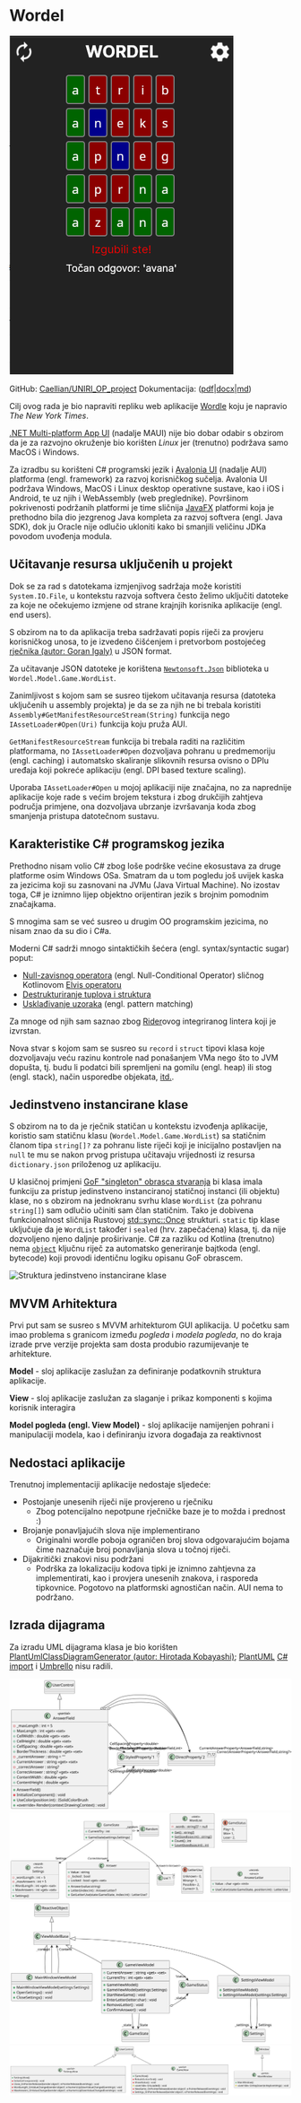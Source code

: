 # Wordel

![Prikaz aplikacije](img/preview.png)

GitHub: [Caellian/UNIRI_OP_project](https://github.com/Caellian/UNIRI_OP_project)
Dokumentacija: ([pdf](https://github.com/Caellian/UNIRI_OP_project/raw/main/tin_svagelj.pdf)|[docx](https://github.com/Caellian/UNIRI_OP_project/raw/main/tin_svagelj.docx)|[md](https://github.com/Caellian/UNIRI_OP_project/raw/main/README.md))

Cilj ovog rada je bio napraviti repliku web aplikacije [Wordle](https://www.nytimes.com/games/wordle/index.html) koju je napravio *The New York Times*.

[.NET Multi-platform App UI](https://dotnet.microsoft.com/en-us/apps/maui) (nadalje MAUI) nije bio dobar odabir s obzirom da je za razvojno okruženje bio korišten _Linux_ jer (trenutno) podržava samo MacOS i Windows.

Za izradbu su korišteni C# programski jezik i [Avalonia UI](https://avaloniaui.net/) (nadalje AUI) platforma (engl. framework) za razvoj korisničkog sučelja.
Avalonia UI podržava Windows, MacOS i Linux desktop operativne sustave, kao i iOS i Android, te uz njih i WebAssembly (web preglednike). Površinom pokrivenosti podržanih platformi je time sličnija [JavaFX](https://openjfx.io/) platformi koja je prethodno bila dio jezgrenog Java kompleta za razvoj softvera (engl. Java SDK), dok ju Oracle nije odlučio ukloniti kako bi smanjili veličinu JDKa povodom uvođenja modula.

## Učitavanje resursa uključenih u projekt

Dok se za rad s datotekama izmjenjivog sadržaja može koristiti `System.IO.File`, u kontekstu razvoja softvera često želimo uključiti datoteke za koje ne očekujemo izmjene od strane krajnjih korisnika aplikacije (engl. end users).

S obzirom na to da aplikacija treba sadržavati popis riječi za provjeru korisničkog unosa, to je izvedeno čišćenjem i pretvorbom postojećeg [rječnika (autor: Goran Igaly)](https://github.com/gigaly/rjecnik-hrvatskih-jezika) u JSON format.

Za učitavanje JSON datoteke je korištena [`Newtonsoft.Json`](https://www.newtonsoft.com/json) biblioteka u `Wordel.Model.Game.WordList`.

Zanimljivost s kojom sam se susreo tijekom učitavanja resursa (datoteka uključenih u assembly projekta) je da se za njih ne bi trebala koristiti `Assembly#GetManifestResourceStream(String)` funkcija nego `IAssetLoader#Open(Uri)` funkcija koju pruža AUI.

`GetManifestResourceStream` funkcija bi trebala raditi na različitim platformama, no `IAssetLoader#Open` dozvoljava pohranu u predmemoriju (engl. caching) i automatsko skaliranje slikovnih resursa ovisno o DPIu uređaja koji pokreće aplikaciju (engl. DPI based texture scaling).

Uporaba `IAssetLoader#Open` u mojoj aplikaciji nije značajna, no za naprednije aplikacije koje rade s većim brojem tekstura i zbog drukčijih zahtjeva područja primjene, ona dozvoljava ubrzanje izvršavanja koda zbog smanjenja pristupa datotečnom sustavu.

## Karakteristike C# programskog jezika

Prethodno nisam volio C# zbog loše podrške većine ekosustava za druge platforme osim Windows OSa. Smatram da u tom pogledu još uvijek kaska za jezicima koji su zasnovani na JVMu (Java Virtual Machine).
No izostav toga, C# je iznimno lijep objektno orijentiran jezik s brojnim pomodnim značajkama.

S mnogima sam se već susreo u drugim OO programskim jezicima, no nisam znao da su dio i C#a.

Moderni C# sadrži mnogo sintaktičkih šećera (engl. syntax/syntactic sugar) poput:
- [Null-zavisnog operatora](https://csharp.christiannagel.com/2016/06/17/nullconditionaloperator/) (engl. Null-Conditional Operator) sličnog Kotlinovom [Elvis operatoru](https://kotlin-quick-reference.com/156-R-elvis-operator.html)
- [Destrukturiranje tuplova i struktura](https://learn.microsoft.com/en-us/dotnet/csharp/fundamentals/functional/deconstruct)
- [Usklađivanje uzoraka](https://learn.microsoft.com/en-us/dotnet/csharp/fundamentals/functional/pattern-matching) (engl. pattern matching)

Za mnoge od njih sam saznao zbog [Rider](https://www.jetbrains.com/rider/)ovog integriranog lintera koji je izvrstan.

Nova stvar s kojom sam se susreo su `record` i `struct` tipovi klasa koje dozvoljavaju veću razinu kontrole nad ponašanjem VMa nego što to JVM dopušta, tj. budu li podatci bili spremljeni na gomilu (engl. heap) ili stog (engl. stack), način usporedbe objekata, [itd.](https://stackoverflow.com/questions/64816714/when-to-use-record-vs-class-vs-struct).

## Jedinstveno instancirane klase

S obzirom na to da je rječnik statičan u kontekstu izvođenja aplikacije, koristio sam statičnu klasu (`Wordel.Model.Game.WordList`) sa statičnim članom tipa `string[]?` za pohranu liste riječi koji je inicijalno postavljen na `null` te mu se nakon prvog pristupa učitavaju vrijednosti iz resursa `dictionary.json` priloženog uz aplikaciju.

U klasičnoj primjeni [GoF "singleton" obrasca stvaranja](https://refactoring.guru/design-patterns/singleton) bi klasa imala funkciju za pristup jedinstveno instanciranoj statičnoj instanci (ili objektu) klase, no s obzirom na jednokranu svrhu klase `WordList` (za pohranu `string[]`) sam odlučio učiniti sam član statičnim. Tako je dobivena funkcionalnost sličnija Rustovoj [std::sync::Once](https://doc.rust-lang.org/std/sync/struct.Once.html) strukturi.
`static` tip klase uključuje da je `WordList` također i `sealed` (hrv. zapečaćena) klasa, tj. da nije dozvoljeno njeno daljnje proširivanje.
C# za razliku od Kotlina (trenutno) nema [`object`](https://kotlinlang.org/docs/object-declarations.html#object-declarations-overview) ključnu riječ za automatsko generiranje bajtkoda (engl. bytecode) koji provodi identičnu logiku opisanu GoF obrascem.

![Struktura jedinstveno instancirane klase](https://refactoring.guru/images/patterns/diagrams/singleton/structure-en.png)

## MVVM Arhitektura

Prvi put sam se susreo s MVVM arhitekturom GUI aplikacija. U početku sam imao problema s granicom između *pogleda* i *modela pogleda*, no do kraja izrade prve verzije projekta sam dosta produbio razumijevanje te arhitekture.

**Model** - sloj aplikacije zaslužan za definiranje podatkovnih struktura aplikacije.

**View** - sloj aplikacije zaslužan za slaganje i prikaz komponenti s kojima korisnik interagira

**Model pogleda (engl. View Model)** - sloj aplikacije namijenjen pohrani i manipulaciji modela, kao i definiranju izvora događaja za reaktivnost

## Nedostaci aplikacije

Trenutnoj implementaciji aplikacije nedostaje sljedeće:
- Postojanje unesenih riječi nije provjereno u rječniku
  - Zbog potencijalno nepotpune rječničke baze je to možda i prednost :)
- Brojanje ponavljajućih slova nije implementirano
  - Originalni wordle poboja ograničen broj slova odgovarajućim bojama čime naznačuje broj ponavljanja slova u točnoj riječi.
- Dijakritički znakovi nisu podržani
  - Podrška za lokalizaciju kodova tipki je iznimno zahtjevna za implementirati, kao i provjera unesenih znakova, i rasporeda tipkovnice. Pogotovo na platformski agnostičan način. AUI nema to podržano.

## Izrada dijagrama

Za izradu UML dijagrama klasa je bio korišten [PlantUmlClassDiagramGenerator (autor: Hirotada Kobayashi)](https://github.com/pierre3/PlantUmlClassDiagramGenerator); [PlantUML](https://staruml.io/) [C# import](https://github.com/staruml/staruml-csharp) i [Umbrello](https://apps.kde.org/umbrello/) nisu radili.

![UML dijagram komponenta](PlantUML/Components/include.svg)
![UML dijagram modela](PlantUML/Model/include.svg)
![UML dijagram pogled-modela](PlantUML/ViewModels/include.svg)
![UML dijagram pogleda](PlantUML/Views/include.svg)



